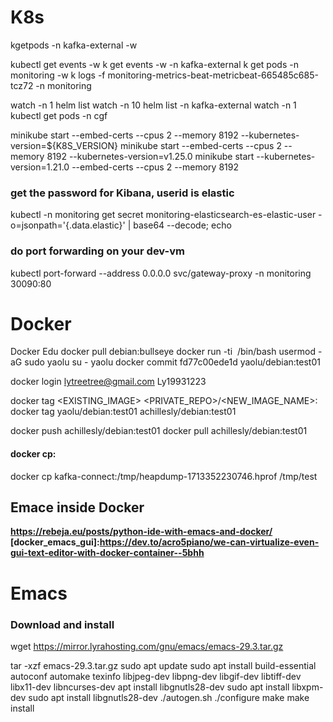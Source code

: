 # K8s

kgetpods -n kafka-external -w

kubectl get events -w
k get events -w -n kafka-external
k get pods -n monitoring -w
k logs -f monitoring-metrics-beat-metricbeat-665485c685-tcz72 -n monitoring

watch -n 1 helm list
watch -n 10 helm list -n kafka-external
watch -n 1 kubectl get pods -n cgf

minikube start --embed-certs --cpus 2 --memory 8192 --kubernetes-version=${K8S_VERSION}
minikube start --embed-certs --cpus 2 --memory 8192 --kubernetes-version=v1.25.0
minikube start --kubernetes-version=1.21.0 --embed-certs --cpus 2 --memory 8192

### get the password for Kibana, userid is elastic
kubectl -n monitoring get secret monitoring-elasticsearch-es-elastic-user -o=jsonpath='{.data.elastic}' | base64 --decode; echo
### do port forwarding on your dev-vm
kubectl port-forward --address 0.0.0.0 svc/gateway-proxy -n  monitoring 30090:80

# Docker
Docker Edu
docker pull debian:bullseye
docker run  -ti <IMAGE ID > /bin/bash
usermod -aG sudo yaolu
su - yaolu
docker commit fd77c00ede1d yaolu/debian:test01

docker login
lytreetree@gmail.com
Ly19931223

docker tag <EXISTING_IMAGE> <PRIVATE_REPO>/<NEW_IMAGE_NAME>:<TAG>
docker tag yaolu/debian:test01 achillesly/debian:test01

docker push achillesly/debian:test01
docker pull achillesly/debian:test01

#### docker cp:
docker cp kafka-connect:/tmp/heapdump-1713352230746.hprof /tmp/test

## Emace inside Docker
**https://rebeja.eu/posts/python-ide-with-emacs-and-docker/**
**[docker_emacs_gui]:https://dev.to/acro5piano/we-can-virtualize-even-gui-text-editor-with-docker-container--5bhh**
# Emacs
### Download and install
wget https://mirror.lyrahosting.com/gnu/emacs/emacs-29.3.tar.gz
 
tar -xzf emacs-29.3.tar.gz
sudo apt update
sudo apt install build-essential autoconf automake texinfo libjpeg-dev libpng-dev libgif-dev libtiff-dev libx11-dev libncurses-dev
apt install libgnutls28-dev
sudo apt install libxpm-dev
sudo apt install libgnutls28-dev
./autogen.sh
./configure
make
make install
